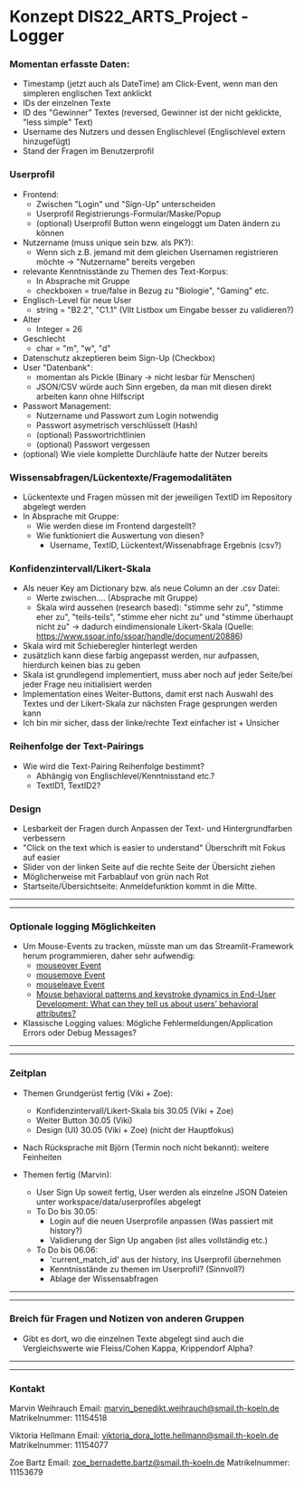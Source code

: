 # Konzept DIS22_ARTS_Project - Logger #

### Momentan erfasste Daten: ###
- Timestamp (jetzt auch als DateTime) am Click-Event, wenn man den simpleren englischen Text anklickt
- IDs der einzelnen Texte 
- ID des "Gewinner" Textes (reversed, Gewinner ist der nicht geklickte, "less simple" Text)
- Username des Nutzers und dessen Englischlevel (Englischlevel extern hinzugefügt)
- Stand der Fragen im Benutzerprofil

### Userprofil ###
- Frontend:
    - Zwischen "Login" und "Sign-Up" unterscheiden
    - Userprofil Registrierungs-Formular/Maske/Popup
    - (optional) Userprofil Button wenn eingeloggt um Daten ändern zu können
- Nutzername (muss unique sein bzw. als PK?):
    - Wenn sich z.B. jemand mit dem gleichen Usernamen registrieren möchte -> "Nutzername" bereits vergeben
- relevante Kenntnisstände zu Themen des Text-Korpus:
    - In Absprache mit Gruppe
    - checkboxen = true/false in Bezug zu "Biologie", "Gaming" etc. 
- Englisch-Level für neue User
    - string = "B2.2", "C1.1" (Vllt Listbox um Eingabe besser zu validieren?)
- Alter
    - Integer = 26
- Geschlecht
    - char = "m", "w", "d"
- Datenschutz akzeptieren beim Sign-Up (Checkbox)
- User "Datenbank":
    - momentan als Pickle (Binary -> nicht lesbar für Menschen)
    - JSON/CSV würde auch Sinn ergeben, da man mit diesen direkt arbeiten kann ohne Hilfscript
- Passwort Management:
    - Nutzername und Passwort zum Login notwendig
    - Passwort asymetrisch verschlüsselt (Hash)
    - (optional) Passwortrichtlinien
    - (optional) Passwort vergessen
- (optional) Wie viele komplette Durchläufe hatte der Nutzer bereits

### Wissensabfragen/Lückentexte/Fragemodalitäten ###
- Lückentexte und Fragen müssen mit der jeweiligen TextID im Repository abgelegt werden
- In Absprache mit Gruppe:
    - Wie werden diese im Frontend dargestellt?
    - Wie funktioniert die Auswertung von diesen?
        - Username, TextID, Lückentext/Wissenabfrage Ergebnis (csv?)


### Konfidenzintervall/Likert-Skala ###
- Als neuer Key am Dictionary bzw. als neue Column an der .csv Datei:
    - Werte zwischen.... (Absprache mit Gruppe)
    - Skala wird aussehen (research based): "stimme sehr zu", "stimme eher zu", "teils-teils", "stimme eher nicht zu" und "stimme überhaupt nicht zu" → dadurch eindimensionale Likert-Skala (Quelle: https://www.ssoar.info/ssoar/handle/document/20886)
- Skala wird mit Schieberegler hinterlegt werden 
- zusätzlich kann diese farbig angepasst werden, nur aufpassen, hierdurch keinen bias zu geben 
- Skala ist grundlegend implementiert, muss aber noch auf jeder Seite/bei jeder Frage neu initialisiert werden 
- Implementation eines Weiter-Buttons, damit erst nach Auswahl des Textes und der Likert-Skala zur nächsten Frage gesprungen werden kann
- Ich bin mir sicher, dass der linke/rechte Text einfacher ist + Unsicher

### Reihenfolge der Text-Pairings ###
- Wie wird die Text-Pairing Reihenfolge bestimmt?
    - Abhängig von Englischlevel/Kenntnisstand etc.?
    - TextID1, TextID2?

### Design ###
- Lesbarkeit der Fragen durch Anpassen der Text- und Hintergrundfarben verbessern
- "Click on the text which is easier to understand" Überschrift mit Fokus auf easier
- Slider von der linken Seite auf die rechte Seite der Übersicht ziehen
- Möglicherweise mit Farbablauf von grün nach Rot
- Startseite/Übersichtseite: Anmeldefunktion kommt in die Mitte.
__________________________________________________________________________________________
__________________________________________________________________________________________

### Optionale logging Möglichkeiten ###
- Um Mouse-Events zu tracken, müsste man um das Streamlit-Framework herum programmieren, daher sehr aufwendig:
    - [mouseover Event](https://www.w3schools.com/jsref/event_onmouseover.asp)
    - [mousemove Event](https://www.w3schools.com/jsref/event_onmousemove.asp)
    - [mouseleave Event](https://www.w3schools.com/jsref/event_onmouseleave.asp)
    - [Mouse behavioral patterns and keystroke dynamics in End-User
    Development: What can they tell us about users’ behavioral attributes?](https://doi.org/10.1016/j.chb.2018.02.012)
- Klassische Logging values: Mögliche Fehlermeldungen/Application Errors oder Debug Messages?
__________________________________________________________________________________________
__________________________________________________________________________________________
### Zeitplan ###

- Themen Grundgerüst fertig (Viki + Zoe):
  - Konfidenzintervall/Likert-Skala bis 30.05 (Viki + Zoe)
  - Weiter Button 30.05 (Viki)
  - Design (UI) 30.05 (Viki + Zoe) (nicht der Hauptfokus)
- Nach Rücksprache mit Björn (Termin noch nicht bekannt): weitere Feinheiten

- Themen fertig (Marvin):
  - User Sign Up soweit fertig, User werden als einzelne JSON Dateien unter workspace/data/userprofiles abgelegt
  - To Do bis 30.05:
    - Login auf die neuen Userprofile anpassen (Was passiert mit history?)
    - Validierung der Sign Up angaben (ist alles vollständig etc.)
  - To Do bis 06.06:
    - 'current_match_id' aus der history, ins Userprofil übernehmen
    - Kenntnisstände zu themen im Userprofil? (Sinnvoll?)
    - Ablage der Wissensabfragen
 
__________________________________________________________________________________________
__________________________________________________________________________________________
### Breich für Fragen und Notizen von anderen Gruppen ###
- Gibt es dort, wo die einzelnen Texte abgelegt sind auch die Vergleichswerte wie Fleiss/Cohen
Kappa, Krippendorf Alpha?
__________________________________________________________________________________________
__________________________________________________________________________________________

### Kontakt ###
Marvin Weihrauch 
Email: marvin_benedikt.weihrauch@smail.th-koeln.de
Matrikelnummer: 11154518

Viktoria Hellmann
Email: viktoria_dora_lotte.hellmann@smail.th-koeln.de
Matrikelnummer: 11154077

Zoe Bartz
Email: zoe_bernadette.bartz@smail.th-koeln.de
Matrikelnummer: 11153679